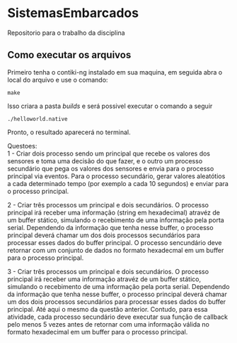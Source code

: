 # SistemasEmbarcados

Repositorio para o trabalho da disciplina

## Como executar os arquivos

Primeiro tenha o contiki-ng instalado em sua maquina, em seguida abra o local do arquivo e use o comando:

```
make
```
Isso criara a pasta <i>builds</i> e será possivel executar o comando a seguir

```
./helloworld.native
```
Pronto, o resultado aparecerá no terminal.

Questoes:
<br>
1 - Criar dois processo sendo um principal que recebe os valores dos sensores e toma uma decisão do que fazer, e o outro um processo secundário que pega os valores dos sensores e envia para o processo principal via eventos. Para o processo secundário, gerar valores aleatótios a cada determinado tempo (por exemplo a cada 10 segundos) e enviar para o processo principal.

2 - Criar três processos um principal e dois secundários. O processo principal irá receber uma informação (string em hexadecimal) atravéz de um buffer stático, simulando o recebimento de uma informação pela porta serial. Dependendo da informação que tenha nesse buffer, o processo principal deverá chamar um dos dois processos secundários para processar esses dados do buffer principal. O processo sencundário deve retornar com um conjunto de dados no formato hexadecmal em um buffer para o processo principal.

3 - Criar três processos um principal e dois secundários. O processo principal irá receber uma informação atravéz de um buffer stático, simulando o recebimento de uma informação pela porta serial. Dependendo da informação que tenha nesse buffer, o processo principal deverá chamar um dos dois processos secundários para processar esses dados do buffer principal. Até aqui o mesmo da questão anterior. Contudo, para essa atividade, cada processo secundário deve executar sua função de callback pelo menos 5 vezes antes de retornar com uma informação válida no formato hexadecimal em um buffer para o processo principal.